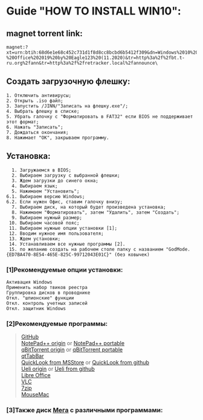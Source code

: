# Guide "HOW TO INSTALL WIN10":
## magnet torrent link:

	magnet:?xt=urn:btih:68d6e1e68c452c731d1f8d8cc8bcbd6b5412f309&dn=Windows%2010%2020H2%20(x64)%2016in1%20%2b-%20Office%202019%20by%20Eagle123%20(11.2020)&tr=http%3a%2f%2fbt.t-ru.org%2fann&tr=http%3a%2f%2fretracker.local%2fannounce\

## Создать загрузочную флешку:
	
	1. Отключить антивирусы;
	2. Открыть .iso файл;
	3. Запустить /JINN/"Записать на флешку.exe"/;
	4. Выбрать флешку в списке;
	5. Убрать галочку с "Форматировать в FAT32" если BIOS не поддерживает этот формат;
	6. Нажать "Записать";
	7. Дождаться окончания;
	8. Нажимает "ОК", закрываем программу.
	
## Установка:

	  1. Загружаемся в BIOS;
	  2. Выбираем загрузку с выбранной флешки;
	  3. Ждем загрузки до синего окна;
	  4. Выбираем язык;
	  5. Нажимаем "Установить";
	6.1. Выбираем версию Windows;
	6.2. Если нужен Офис, ставим галочку внизу;
	  7. Выбираем диск, на который будет произведена установка;
	  8. Нажимаем "Форматировать", затем "Удалить", затем "Создать";
	  9. Выбираем нужный размер;
	 10. Выбираем часовой пояс;
	 11. Выбираем нужные опции установки [1];
	 12. Вводим нужное имя пользователя;
	 13. Ждем установки;
	 14. Устанавливаем все нужные программы [2].
	 15. по желанию создать на рабочем столе папку с названием "GodMode.{ED7BA470-8E54-465E-825C-99712043E01C}" (без ковычек)
	
### [1]Рекомендуемые опции установки:

	Активация Windows
	Применить набор твиков реестра
	Группировка дисков в проводнике
	Откл. "шпионские" функции
	Откл. контроль учетных записей
	Откл. защитник Windows
	
### [2]Рекомендуемые программы:

>[GitHub](https://desktop.github.com)</br>
[NotePad++ origin](notepad-plus-plus.org/downloads) or
[NotePad++ portable](https://portableapps.com/de/apps/development/notepadpp_portable)</br>
[qBitTorrent origin](https://www.qbittorrent.org/download.php) or
[qBitTorrent portable](https://portableapps.com/apps/internet/qbittorrent_portable)</br>
[qtTabBar](http://qttabbar.wikidot.com)</br>
[QuickLook from MSStore](https://www.microsoft.com/en-us/p/quicklook/9nv4bs3l1h4s) or
[QuickLook from github](https://github.com/QL-Win/QuickLook/releases)</br>
[Ueli origin](https://ueli.app/#/download) or
[Ueli from github](https://github.com/oliverschwendener/ueli)</br>
[Libre Office](https://www.libreoffice.org/download/download/)</br>
[VLC](https://www.videolan.org/vlc/download-windows.html)</br>
[7zip](https://www.7-zip.org/download.html)</br>
[MouseMac](https://mousemac.tarcode.ru)

### [3]Также диск [Мега](https://mega.nz/folder/hXgmADpI#684WNaV4eOfVbs2GoLMz8g) с различными программами:


